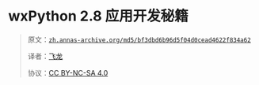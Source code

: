 # wxPython 2.8 应用开发秘籍

> 原文：[`zh.annas-archive.org/md5/bf3dbd6b96d5f04d0cead4622f834a62`](https://zh.annas-archive.org/md5/bf3dbd6b96d5f04d0cead4622f834a62)
> 
> 译者：[飞龙](https://github.com/wizardforcel)
> 
> 协议：[CC BY-NC-SA 4.0](http://creativecommons.org/licenses/by-nc-sa/4.0/)
